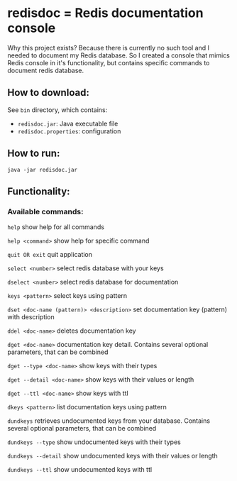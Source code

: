 <h1>redisdoc = Redis documentation console</h1>

Why this project exists? Because there is currently no such tool and I needed to document my Redis database.
So I created a console that mimics Redis console in it's functionality, but contains specific commands to document redis database.

<h2>How to download:</h2> 
See <code>bin</code> directory, which contains:
<ul>
	<li><code>redisdoc.jar</code>: Java executable file</li>
	<li><code>redisdoc.properties</code>: configuration</li>
</ul>

<h2>How to run:</h2>
<code>java -jar redisdoc.jar</code>

<h2>Functionality:</h2>

<h3>Available commands:</h3>
<code>help</code> show help for all commands

<code>help &lt;command&gt;</code> show help for specific command

<code>quit OR exit</code> quit application

<code>select &lt;number&gt;</code> select redis database with your keys

<code>dselect &lt;number&gt;</code> select redis database for documentation

<code>keys &lt;pattern&gt;</code> select keys using pattern

<code>dset &lt;doc-name (pattern)&gt; &lt;description&gt;</code> set documentation key (pattern) with description

<code>ddel &lt;doc-name&gt;</code> deletes documentation key

<code>dget &lt;doc-name&gt;</code>
documentation key detail. Contains several optional parameters, that can be combined

<code>dget --type &lt;doc-name&gt;</code>
show keys with their types

<code>dget --detail &lt;doc-name&gt;</code>
show keys with their values or length

<code>dget --ttl &lt;doc-name&gt;</code>
show keys with ttl

<code>dkeys &lt;pattern&gt;</code> list documentation keys using pattern

<code>dundkeys</code>
retrieves undocumented keys from your database. Contains several optional parameters, that can be combined

<code>dundkeys --type</code>
show undocumented keys with their types

<code>dundkeys --detail</code>
show undocumented keys with their values or length

<code>dundkeys --ttl</code>
show undocumented keys with ttl

